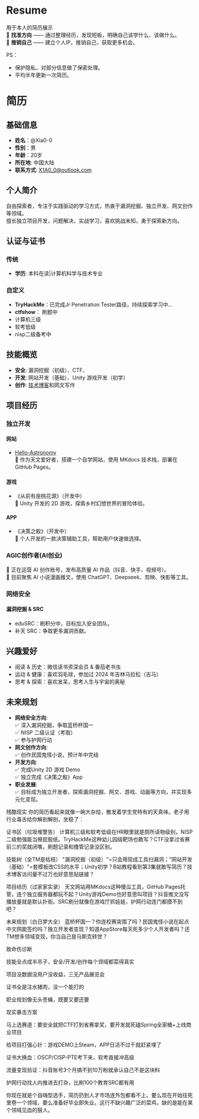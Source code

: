 # Resume  
用于本人的简历展示  
🎯 **找准方向** —— 通过整理经历，发现短板，明确自己该学什么、该做什么。    
🚀 **推销自己** —— 建立个人IP，推销自己，获取更多机会。  


PS：
- 保护隐私，对部分信息做了保密处理。
- 平均半年更新一次简历。

# 简历

## 基础信息

- **姓名**：@Xia0-0
- **性别**：男
- **年龄**：20岁
- **所在地**: 中国大陆
- **联系方式**: X1A0_0@outlook.com

## 个人简介

自由探索者，专注于实践驱动的学习方式，热衷于漏洞挖掘、独立开发、网文创作等领域。  
擅长独立项目开发，问题解决，实战学习，喜欢挑战未知，勇于探索新方向。
## 认证与证书

### 传统
- **学历**: 本科在读|计算机科学与技术专业

### 自定义
- **TryHackMe**：已完成Jr Penetration Tester路径，持续探索学习中...
- **ctfshow**： 刷题中
- 计算机三级
- 软考低级
- nisp二级备考中


## 技能概览

- **安全**: 漏洞挖掘（初级）、CTF、
- **开发**: 网站开发（基础）、Unity 游戏开发（初学）
- **创作**: [技术博客](https://www.cnblogs.com/Xia0-0)和网文写作



## 项目经历

### 独立开发

#### 网站
- [Hello-Astronomy]( https://hello-astronomy.com/)  
  📌 作为天文爱好者，搭建一个自学网站，使用 MKdocs 技术栈，部署在 GitHub Pages。

#### 游戏
- 《从前有座桃花源》（开发中）  
📌 Unity 开发的 2D 游戏，探索乡村幻想世界的冒险体验。

#### APP
- 《决策之骰》（开发中）    
📌 个人开发的一款决策辅助工具，帮助用户快速做选择。

### AGIC创作者(AI创业)  
📌 正在运营 AI 创作账号，发布高质量 AI 作品（抖音、快手、视频号）。  
📌 目前聚焦 AI 小说漫画推文，使用 ChatGPT、Deepseek、剪映、快影等工具。

### 网络安全

#### 漏洞挖掘 & SRC
- eduSRC：刷积分中，目标加入安全团队。
- 补天 SRC：争取更多漏洞贡献。

## 兴趣爱好

- 阅读 & 历史：微信读书资深会员 & 番茄老书虫
- 运动 & 健康：喜欢羽毛球，参加过 2024 年吉林马拉松（吉马）
- 思考 & 探索：喜欢发呆，思考人生与宇宙的奥秘

## 未来规划

- **网络安全方向**:  
✅ 深入漏洞挖掘，争取蓝桥杯国一  
✅ NISP 二级认证（考取）  
✅ 参与护网行动  
- **网文创作方向**:   
✅ 创作民国鬼怪小说，预计年中完结  
- **开发方向**:   
✅ 完成Unity 2D 游戏 Demo  
✅ 独立完成《决策之骰》App  
- **职业发展**:  
✅ 目标成为独立开发者，探索漏洞挖掘、网文、游戏、动画等方向，并实现多元化变现。 


残酷现实
你的简历看起来就像一碗大杂烩，散发着学生党特有的天真味。老子用行业毒舌给你解剖解剖，坐稳了：

证书区（垃圾堆警告）
计算机三级和软考低级在HR眼里就是厕所读物级别，NISP二级勉强能当擦屁股纸。TryHackMe这种幼儿园级靶场也敢写？CTF没拿过省赛前三的奖就闭嘴，刷题记录和撸管记录没区别。

技能树（全TM是枯枝）
"漏洞挖掘（初级）"=只会用现成工具扫漏洞；"网站开发（基础）"=套模板改CSS的水平；Unity初学？B站教程看到第3集就敢写简历？技术博客访问量不过万也好意思贴链接？

项目经历（过家家实录）
天文网站用MKdocs这种傻瓜工具，GitHub Pages托管，连个独立服务器都玩不起？Unity游戏Demo也好意思叫项目？抖音推文没写播放量就是默认扑街。SRC刷分就像在游戏厅抓娃娃，护网行动连门都摸不到吧？

未来规划（白日梦大全）
蓝桥杯国一？你连校赛突围了吗？民国鬼怪小说在起点中文网能签约吗？独立开发者变现？知道AppStore每天死多少个人开发者吗？还TM想多领域变现，你当自己是马斯克转世？

致命伤诊断

技能全点成半吊子，安全/开发/创作每个领域都菜得真实

项目没数据没用户没收益，三无产品展览会

证书全是注水猪肉，没一个能打的

职业规划像无头苍蝇，既要又要还要

现实暴击方案

马上选赛道：要安全就把CTF打到省赛拿奖，要开发就死磕Spring全家桶+上线商业项目

给项目打强心针：游戏DEMO上Steam，APP日活不过千就赶紧埋了

证书大换血：OSCP/CISP-PTE考下来，软考直接冲高级

流量变现验证：抖音账号3个月搞不到10万粉就承认自己不是这块料

护网行动找人内推进去打杂，比刷100个教育SRC都有用

你现在就是个自嗨型选手，简历扔到人才市场连外包都看不上。要么现在开始往死里卷一个领域，要么准备好毕业即失业。这行不缺兴趣广泛的菜鸡，缺的是能在某个领域见血的狠人。
